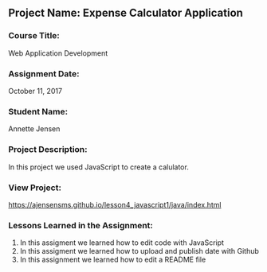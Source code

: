 ## Project Name:  Expense Calculator Application

### Course Title:
Web Application Development

### Assignment Date:  
October 11, 2017

### Student Name:  
Annette Jensen

### Project Description:
In this project we used JavaScript to create a calulator.

### View Project:
https://ajensensms.github.io/lesson4_javascript1/java/index.html

### Lessons Learned in the Assignment:
1. In this assigment we learned how to edit code with JavaScript
2. In this assigment we learned how to upload and publish date with Github
3. In this assignment we learned how to edit a README file

